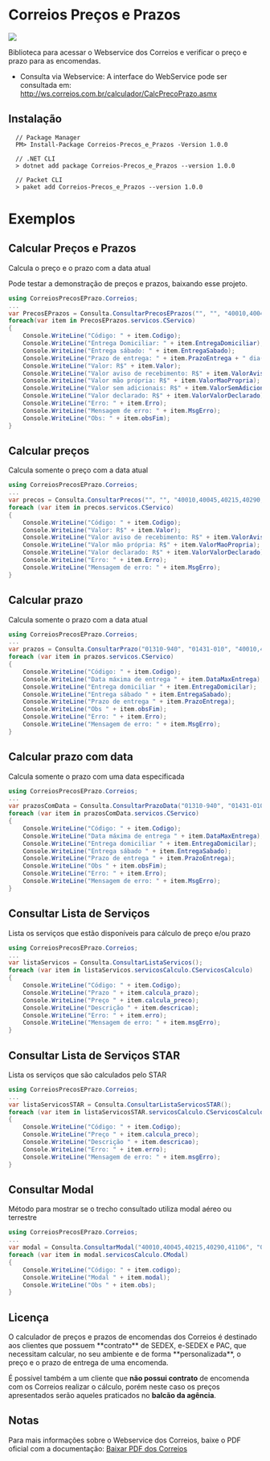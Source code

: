 # Correios Preços e Prazos

![](https://firebasestorage.googleapis.com/v0/b/whatsapp-541a0.appspot.com/o/Correios_logo.png?alt=media&token=95617299-d20f-4c8f-9d24-6263114644d4) 

Biblioteca para acessar o Webservice dos Correios e verificar o preço e prazo para as encomendas.

* Consulta via Webservice: A interface do WebService pode ser consultada em: http://ws.correios.com.br/calculador/CalcPrecoPrazo.asmx 

## Instalação

```
  // Package Manager
  PM> Install-Package Correios-Precos_e_Prazos -Version 1.0.0 
  
  // .NET CLI
  > dotnet add package Correios-Precos_e_Prazos --version 1.0.0
  
  // Packet CLI
  > paket add Correios-Precos_e_Prazos --version 1.0.0 
```
# Exemplos
## Calcular Preços e Prazos
Calcula o preço e o prazo com a data atual 

Pode testar a demonstração de preços e prazos, baixando esse projeto.
```c#
using CorreiosPrecosEPrazo.Correios;
...
var PrecosEPrazos = Consulta.ConsultarPrecosEPrazos("", "", "40010,40045,40215,40290,41106", "01310-940", "01431-010", "0.5", 1, 16, 11, 12, 0, "N", 150, "N");
foreach(var item in PrecosEPrazos.servicos.CServico)
{
    Console.WriteLine("Código: " + item.Codigo);
    Console.WriteLine("Entrega Domiciliar: " + item.EntregaDomiciliar);
    Console.WriteLine("Entrega sábado: " + item.EntregaSabado);
    Console.WriteLine("Prazo de entrega: " + item.PrazoEntrega + " dia(s) útil");
    Console.WriteLine("Valor: R$" + item.Valor);
    Console.WriteLine("Valor aviso de recebimento: R$" + item.ValorAvisoRecebimento);
    Console.WriteLine("Valor mão própria: R$" + item.ValorMaoPropria);
    Console.WriteLine("Valor sem adicionais: R$" + item.ValorSemAdicionais);
    Console.WriteLine("Valor declarado: R$" + item.ValorValorDeclarado);
    Console.WriteLine("Erro: " + item.Erro);
    Console.WriteLine("Mensagem de erro: " + item.MsgErro);
    Console.WriteLine("Obs: " + item.obsFim);
}
```
## Calcular preços
Calcula somente o preço com a data atual 

```c#
using CorreiosPrecosEPrazo.Correios;
...
var precos = Consulta.ConsultarPrecos("", "", "40010,40045,40215,40290,41106", "01310-940", "01431-010", "0.5", 1, 16, 11, 12, 0, "N", 150, "N");
foreach (var item in precos.servicos.CServico)
{
    Console.WriteLine("Código: " + item.Codigo);
    Console.WriteLine("Valor: R$" + item.Valor);
    Console.WriteLine("Valor aviso de recebimento: R$" + item.ValorAvisoRecebimento);
    Console.WriteLine("Valor mão própria: R$" + item.ValorMaoPropria);
    Console.WriteLine("Valor declarado: R$" + item.ValorValorDeclarado);
    Console.WriteLine("Erro: " + item.Erro);
    Console.WriteLine("Mensagem de erro: " + item.MsgErro);
}
```

## Calcular prazo
Calcula somente o prazo com a data atual

```c#
using CorreiosPrecosEPrazo.Correios;
...
var prazos = Consulta.ConsultarPrazo("01310-940", "01431-010", "40010,40045,40215,40290,41106");
foreach (var item in prazos.servicos.CServico)
{
    Console.WriteLine("Código: " + item.Codigo);
    Console.WriteLine("Data máxima de entrega " + item.DataMaxEntrega);
    Console.WriteLine("Entrega domiciliar " + item.EntregaDomicilar);
    Console.WriteLine("Entrega sábado " + item.EntregaSabado);
    Console.WriteLine("Prazo de entrega " + item.PrazoEntrega);
    Console.WriteLine("Obs " + item.obsFim);
    Console.WriteLine("Erro: " + item.Erro);
    Console.WriteLine("Mensagem de erro: " + item.MsgErro);
}
```

## Calcular prazo com data
Calcula somente o prazo com uma data especificada 

```c#
using CorreiosPrecosEPrazo.Correios;
...
var prazosComData = Consulta.ConsultarPrazoData("01310-940", "01431-010", "40010,40045,40215,40290,41106", "16/05/2019");
foreach (var item in prazosComData.servicos.CServico)
{
    Console.WriteLine("Código: " + item.Codigo);
    Console.WriteLine("Data máxima de entrega " + item.DataMaxEntrega);
    Console.WriteLine("Entrega domiciliar " + item.EntregaDomicilar);
    Console.WriteLine("Entrega sábado " + item.EntregaSabado);
    Console.WriteLine("Prazo de entrega " + item.PrazoEntrega);
    Console.WriteLine("Obs " + item.obsFim);
    Console.WriteLine("Erro: " + item.Erro);
    Console.WriteLine("Mensagem de erro: " + item.MsgErro);
}
```

## Consultar Lista de Serviços
Lista os serviços que estão disponíveis para cálculo de preço e/ou prazo 

```c#
using CorreiosPrecosEPrazo.Correios;
...
var listaServicos = Consulta.ConsultarListaServicos();
foreach (var item in listaServicos.servicosCalculo.CServicosCalculo)
{
    Console.WriteLine("Código: " + item.Codigo);
    Console.WriteLine("Prazo " + item.calcula_prazo);
    Console.WriteLine("Preço " + item.calcula_preco);
    Console.WriteLine("Descrição " + item.descricao);
    Console.WriteLine("Erro: " + item.erro);
    Console.WriteLine("Mensagem de erro: " + item.msgErro);
}
```

## Consultar Lista de Serviços STAR
Lista os serviços que são calculados pelo STAR 

```c#
using CorreiosPrecosEPrazo.Correios;
...
var listaServicosSTAR = Consulta.ConsultarListaServicosSTAR();
foreach (var item in listaServicosSTAR.servicosCalculo.CServicosCalculo)
{
    Console.WriteLine("Código: " + item.Codigo);
    Console.WriteLine("Preço " + item.calcula_preco);
    Console.WriteLine("Descrição " + item.descricao);
    Console.WriteLine("Erro: " + item.erro);
    Console.WriteLine("Mensagem de erro: " + item.msgErro);
}
```

## Consultar Modal
Método para mostrar se o trecho consultado utiliza modal aéreo ou terrestre 

```c#
using CorreiosPrecosEPrazo.Correios;
...
var modal = Consulta.ConsultarModal("40010,40045,40215,40290,41106", "01310-940", "01431-010");
foreach (var item in modal.servicosCalculo.CModal)
{
    Console.WriteLine("Código: " + item.codigo);
    Console.WriteLine("Modal " + item.modal);
    Console.WriteLine("Obs " + item.obs);
}
```

## Licença
  <p>O calculador de preços e prazos de encomendas dos Correios é destinado aos clientes que possuem **contrato** de SEDEX, e-SEDEX e PAC, que necessitam calcular, no seu ambiente e de forma **personalizada**, o preço e o prazo de entrega de uma encomenda.</p>
  
  É possível também a um cliente que **não possui contrato** de encomenda com os Correios realizar o cálculo, porém neste caso os preços apresentados serão aqueles praticados no **balcão da agência**. 

## Notas

Para mais informações sobre o Webservice dos Correios, baixe o PDF oficial com a documentação: [Baixar PDF dos Correios](https://correios.com.br/solucoes-empresariais/comercio-eletronico/palestras-correios-1/pdf/ManualdeImplementacaodoCalculoRemotodePrecosePrazos.pdf/at_download/file)

